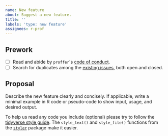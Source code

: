 ```yaml
---
name: New feature
about: Suggest a new feature.
title: ''
labels: 'type: new feature'
assignees: r-prof
---
```


## Prework

- [ ] Read and abide by `proffer`'s [code of conduct](https://github.com/r-prof/proffer/blob/main/CODE_OF_CONDUCT.md).
- [ ] Search for duplicates among the [existing issues](https://github.com/r-prof/proffer/issues), both open and closed.

## Proposal

Describe the new feature clearly and concisely. If applicable, write a minimal example in R code or pseudo-code to show input, usage, and desired output.

To help us read any code you include (optional) please try to follow the [tidyverse style guide](https://style.tidyverse.org/). The `style_text()` and `style_file()` functions from the [`styler`](https://github.com/r-lib/styler) package make it easier.
